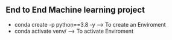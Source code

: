 ## End to End Machine learning project
- conda create -p python==3.8 -y --> To create an Enviroment
- conda activate venv/ --> To activate Enviroment
